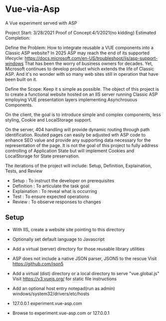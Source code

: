 # Vue-via-Asp
A Vue experiment served with ASP 

Project Start: 3/28/2021
Proof of Concept:4/1/2021(no kidding)
Estimated Completion:

Define the Problem: How to integrate reusable a VUE components into a Classic ASP website?
In 2025 ASP may reach the end of its supported lifecycle:
https://docs.microsoft.com/en-US/troubleshoot/iis/asp-support-windows 
That has been the worry of business owners for decades. Yet, Microsoft continues to develop
product which extends the life of Classic ASP. And it's no wonder with so many web sites still in operation
that have been built on it.

Define the Scope: 
Keep it s simple as possible. 
The object of this project is to create a functional website hosted on an IIS server running
Classic ASP employing VUE presentation layers implementing Asynchrouous Components.

On the client, the goal is to introduce simple and complex components, less styling, Cookie and LocalStorage support.

On the server, 404 handling will provide dynamic routing through path identification. Routed pages can easily 
be adjusted wth ASP code to enhance SEO value and provide any supporting data necessary for the representation of the page. It is not the goal of this project to fully address controlling of Application State but will implement
Cookies and LocalStorage for State preservation.

The iterations of the project will include:
Setup, Definition, Explaination, Tests, and Review

- Setup : To instruct the developer on prerequisites
- Definition : To articulate the task goal
- Explaination : To reveal what is occurring
- Test : To ensure expected operations
- Review : To observe responses to changes

## Setup

- With IIS, create a website site pointing to this directory
- Optionally set default language to Javascript
- Add a virtual (server) directory for those reusable library utilities
- ASP does not include a native JSON parser, JSON5 to the rescue 
 Visit https://github.com/json5

- Add a virtual (dist) directory or a local directory to serve "vue.global.js"
 Visit https://v3.vuejs.org/ for static file instructions

- Add an optional host entry notepad(run as admin) windows/system32/drivers/etc/hosts
- 127.0.0.1 experiment.vue-asp.com 
- Browse to experiment.vue-asp.com or 127.0.0.1
